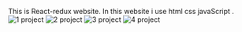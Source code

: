  This is React-redux website. In this website i use html css javaScript .![1 project](https://user-images.githubusercontent.com/97786731/175457572-3bab623c-9d1e-4f53-bf2a-d5e1d11baae6.PNG)
![2 project](https://user-images.githubusercontent.com/97786731/175457588-08ec885f-a63c-4afd-9316-62a397af156c.PNG)
![3 project](https://user-images.githubusercontent.com/97786731/175457599-14b9e629-ec2d-4de3-becd-f7f45e1cd54a.PNG)
![4 project](https://user-images.githubusercontent.com/97786731/175457608-9d1951c6-82e0-480c-b0b7-0906a691e646.PNG)
